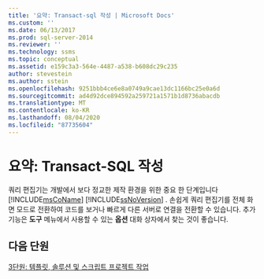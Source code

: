 ```yaml
---
title: '요약: Transact-sql 작성 | Microsoft Docs'
ms.custom: ''
ms.date: 06/13/2017
ms.prod: sql-server-2014
ms.reviewer: ''
ms.technology: ssms
ms.topic: conceptual
ms.assetid: e159c3a3-564e-4487-a538-b608dc29c235
author: stevestein
ms.author: sstein
ms.openlocfilehash: 9251bbb4ce6e8a0749a9cae13dc1166bc25e0a6d
ms.sourcegitcommit: ad4d92dce894592a259721a1571b1d8736abacdb
ms.translationtype: MT
ms.contentlocale: ko-KR
ms.lasthandoff: 08/04/2020
ms.locfileid: "87735604"
---
```

# <a name="summary-writing-transact-sql"></a>요약: Transact-SQL 작성
  쿼리 편집기는 개발에서 보다 정교한 제작 환경을 위한 중요 한 단계입니다 [!INCLUDE[msCoName](../includes/msconame-md.md)] [!INCLUDE[ssNoVersion](../includes/ssnoversion-md.md)] . 손쉽게 쿼리 편집기를 전체 화면 모드로 전환하여 코드를 보거나 빠르게 다른 서버로 연결을 전환할 수 있습니다. 추가 기능은 **도구** 메뉴에서 사용할 수 있는 **옵션** 대화 상자에서 찾는 것이 좋습니다.  
  
## <a name="next-lesson"></a>다음 단원  
 [3단원: 템플릿, 솔루션 및 스크립트 프로젝트 작업](../ssms/tutorials/lesson-3-working-with-templates-solutions-and-script-projects.md)  
  
  
